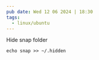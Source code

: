 ```yaml
---
pub date: Wed 12 06 2024 | 18:30
tags:
  - linux/ubuntu
---
```



Hide snap folder

```shell
echo snap >> ~/.hidden
```
